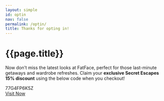 ```yaml
---
layout: simple
id: optin
nav: false
permalink: /optin/
title: Thanks for opting in!
---
```


<h1 class="title title--md">{{page.title}}</h1>
<div class="space--xxs"></div>

Now don’t miss the latest looks at FatFace, perfect for those last-minute getaways and wardrobe refreshes. Claim your **exclusive Secret Escapes 15% discount** using the below code when you checkout!

<div class="promo-code text--center">77G4FP6K5Z</div>

<div>
  <a class="btn btn--blue" href="https://www.fatface.com/new-in?dtm_channel=REF&dtm_source=SecEscMSHome&dtm_campaign=Winter&dtm_content=newin">Visit Now</a>
</div>